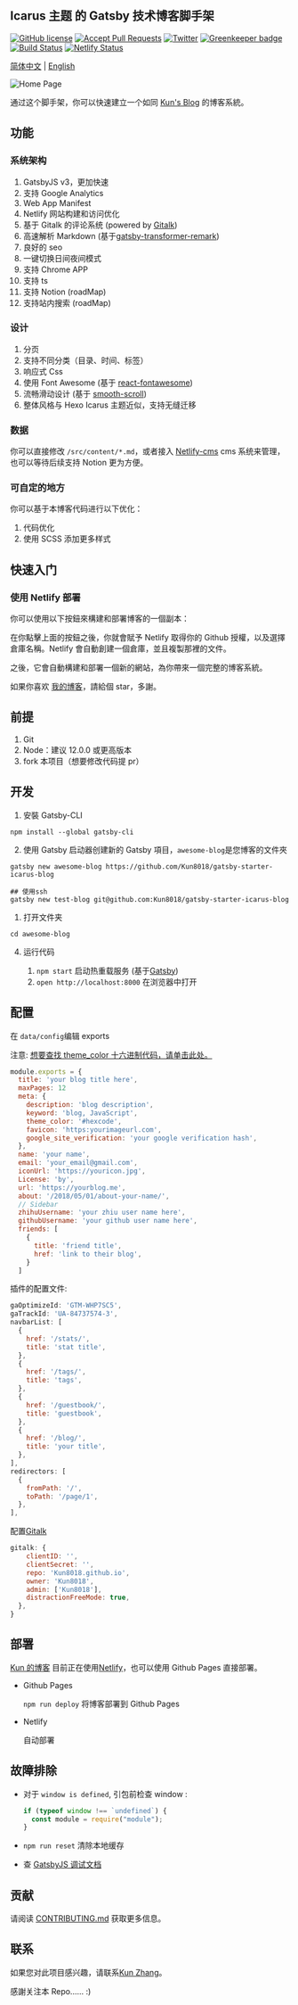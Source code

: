 ## Icarus 主题 的 Gatsby 技术博客脚手架

[![GitHub license](https://img.shields.io/github/license/calpa/gatsby-starter-calpa-blog.svg)](https://github.com/Kun8018/gatsby-starter-icarus-blog/blob/master/LICENSE)
[![Accept Pull Requests](https://img.shields.io/badge/PRs-welcome-brightgreen.svg)](https://github.com/Kun8018/gatsby-starter-icarus-blog/pulls)
[![Twitter](https://img.shields.io/twitter/url/https/github.com/calpa/gatsby-starter-calpa-blog.svg?style=social)](https://twitter.com/intent/tweet?text=Wow:&url=https%3A%2F%2Fgithub.com%2Fcalpa%2Fblog)
[![Greenkeeper badge](https://badges.greenkeeper.io/calpa/gatsby-starter-calpa-blog.svg)](https://greenkeeper.io/)
[![Build Status](https://api.travis-ci.org/calpa/gatsby-starter-calpa-blog.svg?branch=master)](https://github.com/calpa/gatsby-starter-calpa-blog/blob/master/.travis.yml)
[![Netlify Status](https://api.netlify.com/api/v1/badges/69c4fc63-9bed-44e4-aee4-77ceb456f770/deploy-status)](https://app.netlify.com/sites/calpa/deploys)

[简体中文](README-zh-Hans.md) | [English](README.md)

![Home Page](https://imgur.com/Yf3mnfR.png)

通过这个脚手架，你可以快速建立一个如同 [Kun's Blog](https://kun.me) 的博客系統。

## 功能

### 系统架构

1. GatsbyJS v3，更加快速
2. 支持 Google Analytics
3. Web App Manifest
4. Netlify 网站构建和访问优化
5. 基于 Gitalk 的评论系统 (powered by [Gitalk](https://github.com/gitalk/gitalk))
6. 高速解析 Markdown (基于[gatsby-transformer-remark](https://www.gatsbyjs.org/packages/gatsby-transformer-remark/))
7. 良好的 seo
8. 一键切换日间夜间模式
9. 支持 Chrome APP
10. 支持 ts
11. 支持 Notion (roadMap)
12. 支持站内搜索 (roadMap)

### 设计

1. 分页
2. 支持不同分类（目录、时间、标签）
3. 响应式 Css
4. 使用 Font Awesome (基于 [react-fontawesome](https://github.com/FortAwesome/react-fontawesome))
5. 流畅滑动设计 (基于 [smooth-scroll](https://github.com/cferdinandi/smooth-scroll))
6. 整体风格与 Hexo Icarus 主题近似，支持无缝迁移

### 数据

你可以直接修改 `/src/content/*.md`，或者接入 [Netlify-cms](https://www.netlifycms.org) cms 系统来管理，也可以等待后续支持 Notion 更为方便。

### 可自定的地方

你可以基于本博客代码进行以下优化：

1. 代码优化
1. 使用 SCSS 添加更多样式

## 快速入门

### 使用 Netlify 部署

你可以使用以下按鈕來構建和部署博客的一個副本：

在你點擊上面的按鈕之後，你就會賦予 Netlify 取得你的 Github 授權，以及選擇倉庫名稱。Netlify 會自動創建一個倉庫，並且複製那裡的文件。

之後，它會自動構建和部署一個新的網站，為你帶來一個完整的博客系統。

如果你喜欢 [我的博客](https://kunzhang.me)，請給個 star，多謝。

## 前提

1. Git
2. Node：建议 12.0.0 或更高版本
3. fork 本项目（想要修改代码提 pr）

## 开发

1. 安裝 Gatsby-CLI

```
npm install --global gatsby-cli
```

2. 使用 Gatsby 启动器创建新的 Gatsby 項目，`awesome-blog`是您博客的文件夾

```
gatsby new awesome-blog https://github.com/Kun8018/gatsby-starter-icarus-blog

## 使用ssh
gatsby new test-blog git@github.com:Kun8018/gatsby-starter-icarus-blog
```

1. 打开文件夹

```
cd awesome-blog
```

4. 运行代码

   1. `npm start` 启动热重载服务 (基于[Gatsby](https://www.gatsbyjs.org/))
   2. `open http://localhost:8000` 在浏览器中打开

## 配置

在 `data/config`编辑 exports

注意: [想要查找 theme_color 十六进制代码，请单击此处。](https://www.colorhexa.com/)

```javascript
module.exports = {
  title: 'your blog title here',
  maxPages: 12
  meta: {
    description: 'blog description',
    keyword: 'blog, JavaScript',
    theme_color: '#hexcode',
    favicon: 'https:yourimageurl.com',
    google_site_verification: 'your google verification hash',
  },
  name: 'your name',
  email: 'your_email@gmail.com',
  iconUrl: 'https://youricon.jpg',
  License: 'by',
  url: 'https://yourblog.me',
  about: '/2018/05/01/about-your-name/',
  // Sidebar
  zhihuUsername: 'your zhiu user name here',
  githubUsername: 'your github user name here',
  friends: [
    {
      title: 'friend title',
      href: 'link to their blog',
    }
  ]
```

插件的配置文件:

```javascript
gaOptimizeId: 'GTM-WHP7SC5',
gaTrackId: 'UA-84737574-3',
navbarList: [
  {
    href: '/stats/',
    title: 'stat title',
  },
  {
    href: '/tags/',
    title: 'tags',
  },
  {
    href: '/guestbook/',
    title: 'guestbook',
  },
  {
    href: '/blog/',
    title: 'your title',
  },
],
redirectors: [
  {
    fromPath: '/',
    toPath: '/page/1',
  },
],
```

配置[Gitalk](https://gitalk.github.io/)

```javascript
gitalk: {
    clientID: '',
    clientSecret: '',
    repo: 'Kun8018.github.io',
    owner: 'Kun8018',
    admin: ['Kun8018'],
    distractionFreeMode: true,
  },
}
```

## 部署

[Kun 的博客](https://kunzhang.me) 目前正在使用[Netlify](https://www.netlify.com/)，也可以使用 Github Pages 直接部署。

- Github Pages

  `npm run deploy` 将博客部署到 Github Pages

- Netlify

  自动部署

## 故障排除

- 对于 `window is defined`, 引包前检查 window :

  ```JavaScript
  if (typeof window !== `undefined`) {
    const module = require("module");
  }
  ```

- `npm run reset` 清除本地缓存
- 查 [GatsbyJS 调试文档](https://www.gatsbyjs.org/docs/debugging-html-builds/)

## 贡献

请阅读 [CONTRIBUTING.md](.github/CONTRIBUTING.md) 获取更多信息。

## 联系

如果您对此项目感兴趣，请联系[Kun Zhang](1027690173@qq.com)。

感謝关注本 Repo...... :)

